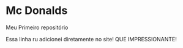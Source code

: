 # Mc Donalds
 Meu Primeiro repositório

Essa linha ru adicionei diretamente no site! QUE IMPRESSIONANTE!
